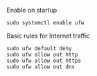 Enable on startup
```
sudo systemctl enable ufw
```

Basic rules for Internet traffic
```
sudo ufw default deny
sudo ufw allow out http
sudo ufw allow out https
sudo ufw allow out dns
```
